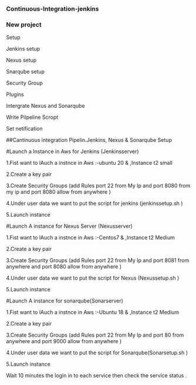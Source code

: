 ### Continuous-Integration-jenkins
### New project
Setup

Jenkins setup

Nexus setup

Snarqube setup

Security Group

Plugins

Intergrate Nexus and Sonarqube 

Write Pilpeline Scropt

Set netification

##Cantinuous integration  Pipelin.Jenkins, Nexus &amp; Sonarqube Setup

#Launch a Instance in Aws for Jenkins (Jenkinsserver)

1.Fist want to lAuch a instnce in Aws :-ubuntu 20  & ,Instance t2 small

2.Create a key pair 

3.Create Security Groups (add Rules port 22  from My Ip and port 8080 from my ip  and port 8080 allow from anywhere )

4.Under user data we want to put the script for jenkins (jenkinssetup.sh )

5.Launch instance 

#Launch A instance for Nexus Server (Nexusserver)

1.Fist want to lAuch a instnce in Aws :-Centos7 & ,Instance t2 Medium 

2.Create a key pair 

3.Create Security Groups (add Rules port 22  from My Ip and port 8081 from anywhere and port 8080 allow from anywhere )

4.Under user data we want to put the script for Nexus (Nexussetup.sh )

5.Launch instance 

#Launch A instance for sonarqube(Sonarserver)

1.Fist want to lAuch a instnce in Aws :-Ubuntu 18 & ,Instance t2 Medium 

2.Create a key pair 

3.Create Security Groups (add Rules port 22  from My Ip and port 80 from anywhere and port 9000 allow from anywhere )

4.Under user data we want to put the script for Sonarqube(Sonarsetup.sh )

5.Launch instance


Wait 10 minutes the  login in to each service then check the service status .
